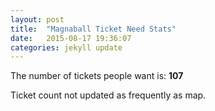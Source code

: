 ```yaml
---
layout: post
title:  "Magnaball Ticket Need Stats"
date:   2015-08-17 19:36:07
categories: jekyll update
---
```


The number of tickets people want is: <strong>107</strong>

Ticket count not updated as frequently as map.